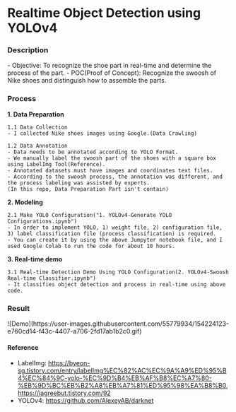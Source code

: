 <h1> Realtime Object Detection using YOLOv4</h1>

<h3> Description </h3>
- Objective: To recognize the shoe part in real-time and determine the process of the part.    
- POC(Proof of Concept): Recognize the swoosh of Nike shoes and distinguish how to assemble the parts.    


<h3> Process </h3>

**1. Data Preparation**     

    1.1 Data Collection     
    - I collected Nike shoes images using Google.(Data Crawling)    

    1.2 Data Annotation     
    - Data needs to be annotated according to YOLO Format.     
    - We manually label the swoosh part of the shoes with a square box using LabelImg Tool(Reference).    
    - Annotated datasets must have images and coordinates text files.     
    - According to the swoosh process, the annotation was different, and the process labeling was assisted by experts.    
    (In this repo, Data Preparation Part isn't contain)    


**2. Modeling**     

    2.1 Make YOLO Configuration("1. YOLOv4-Generate YOLO Configurations.ipynb")    
    - In order to implement YOLO, 1) weight file, 2) configuration file, 3) label classification file (process classification) is required.    
    - You can create it by using the above Jumpyter notebook file, and I used Google Colab to run the code for about 10 hours.    


**3. Real-time demo**     

    3.1 Real-time Detection Demo Using YOLO Configuration(2. YOLOv4-Swoosh Real-time Classifier.ipynb")    
    - It classifies object detection and process in real-time using above code.    

<h3> Result </h3>    
![Demo](https://user-images.githubusercontent.com/55779934/154224123-e760cd14-f43c-4407-a706-2fd17ab1b2c0.gif)    


#### Reference    
- LabelImg: https://byeon-sg.tistory.com/entry/labelImg%EC%82%AC%EC%9A%A9%ED%95%B4%EC%84%9C-yolo-%EC%9D%B4%EB%AF%B8%EC%A7%80-%EB%9D%BC%EB%B2%A8%EB%A7%81%ED%95%98%EA%B8%B0, https://iagreebut.tistory.com/92     
- YOLOv4: https://github.com/AlexeyAB/darknet 
